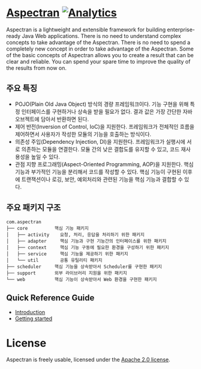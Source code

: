 # [Aspectran](http://www.aspectran.com) [![Analytics](https://ga-beacon.appspot.com/UA-66807210-1/aspectran/readme?pixel)](https://github.com/topframe/aspectran)
Aspectran is a lightweight and extensible framework for building enterprise-ready Java Web applications.
There is no need to understand complex concepts to take advantage of the Aspectran.
There is no need to spend a completely new concept in order to take advantage of the Aspectran.
Some of the basic concepts of Aspectran allows you to create a result that can be clear and reliable.
You can spend your spare time to improve the quality of the results from now on.

## 주요 특징
* POJO(Plain Old Java Object) 방식의 경량 프레임워크이다. 기능 구현을 위해 특정 인터페이스를 구현하거나 상속을 받을 필요가 없다. 결과 값은 가장 간단한 자바 오브젝트에 담아서 반환하면 된다.
* 제어 반전(Inversion of Control, IoC)을 지원한다. 프레임워크가 전체적인 흐름을 제어하면서 사용자가 작성한 모듈의 기능을 호출하는 방식이다.
* 의존성 주입(Dependency Injection, DI)을 지원한다. 프레임워크가 실행시에 서로 의존하는 모듈을 연결한다. 모듈 간의 낮은 결합도를 유지할 수 있고, 코드 재사용성을 높일 수 있다.
* 관점 지향 프로그래밍(Aspect-Oriented Programming, AOP)을 지원한다. 핵심 기능과 부가적인 기능을 분리해서 코드를 작성할 수 있다. 핵심 기능이 구현된 이후에 트랜잭션이나 로깅, 보안, 예외처리와 관련된 기능을 핵심 기능과 결합할 수 있다.

## 주요 패키지 구조
```
com.aspectran
├── core          핵심 기능 패키지
│   ├── activity    요청, 처리, 응답을 처리하기 위한 패키지
│   ├── adapter     핵심 기능과 구현 기능간의 인터페이스를 위한 패키지
│   ├── context     핵심 기능 구동에 필요한 환경을 구성하기 위한 패키지
│   ├── service     핵심 기능을 제공하기 위한 패키지
│   └── util        공통 유틸리티 패키지
├── scheduler     핵심 기능을 상속받아서 Scheduler를 구현한 패키지
├── support       외부 라이브러리 지원을 위한 패키지
└── web           핵심 기능이 상속받아서 Web 환경을 구현한 패키지
```

## Quick Reference Guide
* [Introduction](introduction.md)
* [Getting started](getting-started.md)

# License
Aspectran is freely usable, licensed under the [Apache 2.0 license](http://www.apache.org/licenses/LICENSE-2.0).